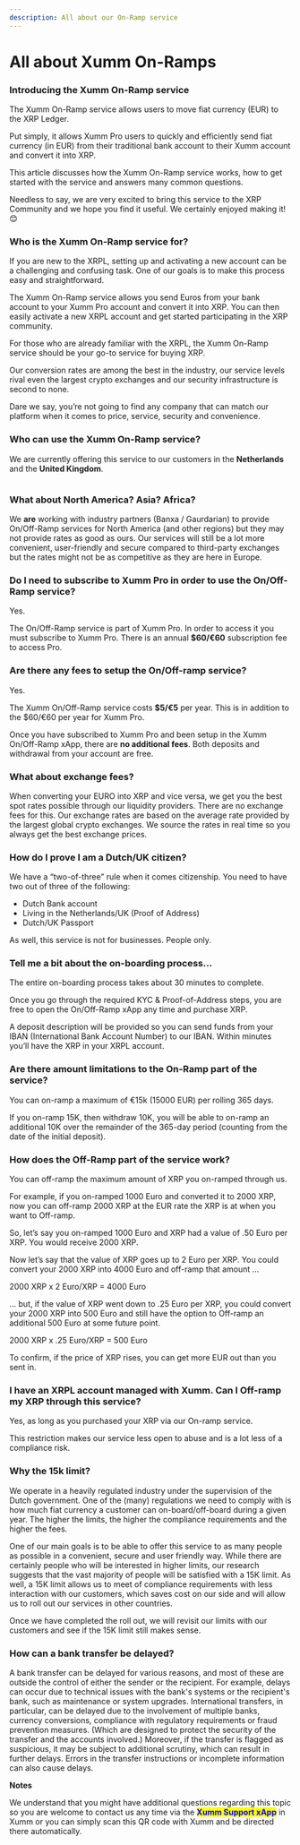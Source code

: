 ```yaml
---
description: All about our On-Ramp service
---
```


# All about Xumm On-Ramps

### **Introducing the Xumm On-Ramp service**

The Xumm On-Ramp service allows users to move fiat currency (EUR) to the XRP Ledger.

Put simply, it allows Xumm Pro users to quickly and efficiently send fiat currency (in EUR) from their traditional bank account to their Xumm account and convert it into XRP.

This article discusses how the Xumm On-Ramp service works, how to get started with the service and answers many common questions.

Needless to say, we are very excited to bring this service to the XRP Community and we hope you find it useful. We certainly enjoyed making it! 😊

### **Who is the Xumm On-Ramp service for?**

If you are new to the XRPL, setting up and activating a new account can be a challenging and confusing task. One of our goals is to make this process easy and straightforward.

The Xumm On-Ramp service allows you send Euros from your bank account to your Xumm Pro account and convert it into XRP. You can then easily activate a new XRPL account and get started participating in the XRP community.

For those who are already familiar with the XRPL, the Xumm On-Ramp service should be your go-to service for buying XRP.

Our conversion rates are among the best in the industry, our service levels rival even the largest crypto exchanges and our security infrastructure is second to none.

Dare we say, you’re not going to find any company that can match our platform when it comes to price, service, security and convenience.



### **Who can use the Xumm On-Ramp service?**

We are currently offering this service to our customers in the **Netherlands** and the **United Kingdom**.

<figure><img src="../../../../.gitbook/assets/NL and UK Map.png" alt=""><figcaption></figcaption></figure>

### **What about North America? Asia? Africa?**

We **are** working with industry partners (Banxa / Gaurdarian) to provide On/Off-Ramp services for North America (and other regions) but they may not provide rates as good as ours. Our services will still be a lot more convenient, user-friendly and secure compared to third-party exchanges but the rates might not be as competitive as they are here in Europe.

### **Do I need to subscribe to Xumm Pro in order to use the On/Off-Ramp service?**

Yes.

The On/Off-Ramp service is part of Xumm Pro. In order to access it you must subscribe to Xumm Pro. There is an annual **$60/€60** subscription fee to access Pro.&#x20;

### **Are there any fees to setup the On/Off-ramp service?**

Yes.

The Xumm On/Off-Ramp service costs **$5/€5** per year. This is in addition to the $60/€60 per year for Xumm Pro.

Once you have subscribed to Xumm Pro and been setup in the Xumm On/Off-Ramp xApp, there are **no additional fees**. Both deposits and withdrawal from your account are free.

### **What about exchange fees?**

When converting your EURO into XRP and vice versa, we get you the best spot rates possible through our liquidity providers. There are no exchange fees for this. Our exchange rates are based on the average rate provided by the largest global crypto exchanges. We source the rates in real time so you always get the best exchange prices.

### **How do I prove I am a Dutch/UK citizen?**

We have a “two-of-three” rule when it comes citizenship. You need to have two out of three of the following:

* Dutch Bank account
* Living in the Netherlands/UK (Proof of Address)
* Dutch/UK Passport

As well, this service is not for businesses. People only.

### **Tell me a bit about the on-boarding process…**

The entire on-boarding process takes about 30 minutes to complete.

Once you go through the required KYC & Proof-of-Address steps, you are free to open the On/Off-Ramp xApp any time and purchase XRP.

A deposit description will be provided so you can send funds from your IBAN (International Bank Account Number) to our IBAN. Within minutes you’ll have the XRP in your XRPL account.

### **Are there amount limitations to the On-Ramp part of the service?**

You can on-ramp a maximum of €15k (15000 EUR) per rolling 365 days.

If you on-ramp 15K, then withdraw 10K, you will be able to on-ramp an additional 10K over the remainder of the 365-day period (counting from the date of the initial deposit).

### **How does the Off-Ramp part of the service work?**

You can off-ramp the maximum amount of XRP you on-ramped through us.

For example, if you on-ramped 1000 Euro and converted it to 2000 XRP, now you can off-ramp 2000 XRP at the EUR rate the XRP is at when you want to Off-ramp.

So, let’s say you on-ramped 1000 Euro and XRP had a value of .50 Euro per XRP. You would receive 2000 XRP.

Now let’s say that the value of XRP goes up to 2 Euro per XRP. You could convert your 2000 XRP into 4000 Euro and off-ramp that amount …

2000 XRP x 2 Euro/XRP = 4000 Euro

… but, if the value of XRP went down to .25 Euro per XRP, you could convert your 2000 XRP into 500 Euro and still have the option to Off-ramp an additional 500 Euro at some future point.

2000 XRP x .25 Euro/XRP = 500 Euro

To confirm, if the price of XRP rises, you can get more EUR out than you sent in.

### **I have an XRPL account managed with Xumm. Can I Off-ramp my XRP through this service?**

Yes, as long as you purchased your XRP via our On-ramp service.

This restriction makes our service less open to abuse and is a lot less of a compliance risk.&#x20;

### **Why the 15k limit?**

We operate in a heavily regulated industry under the supervision of the Dutch government. One of the (many) regulations we need to comply with is how much fiat currency a customer can on-board/off-board during a given year. The higher the limits, the higher the compliance requirements and the higher the fees.

One of our main goals is to be able to offer this service to as many people as possible in a convenient, secure and user friendly way. While there are certainly people who will be interested in higher limits, our research suggests that the vast majority of people will be satisfied with a 15K limit. As well, a 15K limit allows us to meet of compliance requirements with less interaction with our customers, which saves cost on our side and will allow us to roll out our services in other countries.

Once we have completed the roll out, we will revisit our limits with our customers and see if the 15K limit still makes sense.

### How can a bank transfer be delayed?

A bank transfer can be delayed for various reasons, and most of these are outside the control of either the sender or the recipient. For example, delays can occur due to technical issues with the bank's systems or the recipient's bank, such as maintenance or system upgrades. International transfers, in particular, can be delayed due to the involvement of multiple banks, currency conversions, compliance with regulatory requirements or fraud prevention measures. (Which are designed to protect the security of the transfer and the accounts involved.) Moreover, if the transfer is flagged as suspicious, it may be subject to additional scrutiny, which can result in further delays. Errors in the transfer instructions or incomplete information can also cause delays.&#x20;



**Notes**

We understand that you might have additional questions regarding this topic so you are welcome to contact us any time via the <mark style="color:blue;">**Xumm Support xApp**</mark> in Xumm or you can simply scan this QR code with Xumm and be directed there automatically.

<figure><img src="../../../../.gitbook/assets/Support banner Xumm.png" alt=""><figcaption></figcaption></figure>
